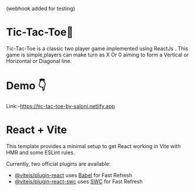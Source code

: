(webhook added for testing)
# Tic-Tac-Toe📝
Tic-Tac-Toe is a classic two player game implemented using ReactJs . This game is simple,players can make turn as X Or 0 aiming to form a Vertical or Horizontal or Diagonal line.

# Demo 👇

Link:-https://tic-tac-toe-by-saloni.netlify.app


# React + Vite

This template provides a minimal setup to get React working in Vite with HMR and some ESLint rules.

Currently, two official plugins are available:

- [@vitejs/plugin-react](https://github.com/vitejs/vite-plugin-react/blob/main/packages/plugin-react/README.md) uses [Babel](https://babeljs.io/) for Fast Refresh
- [@vitejs/plugin-react-swc](https://github.com/vitejs/vite-plugin-react-swc) uses [SWC](https://swc.rs/) for Fast Refresh
